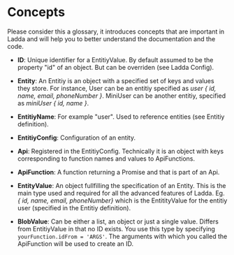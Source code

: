 # Concepts

Please consider this a glossary, it introduces concepts that are important in Ladda and will help you to better understand the documentation and the code.

* **ID**: Unique identifier for a EntitiyValue. By default assumed to be the property "id" of an object. But can be overriden (see Ladda Config).

* **Entity**: An Entitiy is an object with a specified set of keys and values they store. For instance, User can be an entitiy specified as *user { id, name, email, phoneNumber }*. MiniUser can be another entitiy, specified as *miniUser { id, name }*.

* **EntitiyName**: For example "user". Used to reference entities (see Entitiy definition).

* **EntitiyConfig**: Configuration of an entity.

* **Api**: Registered in the EntitiyConfig. Technically it is an object with keys corresponding to function names and values to ApiFunctions.

* **ApiFunction**: A function returning a Promise and that is part of an Api.

* **EntityValue**: An object fullfilling the specification of an Entity. This is the main type used and required for all the advanced features of Ladda. Eg. *{ id, name, email, phoneNumber}* which is the EntitityValue for the entitiy user (specified in the Entitiy definition).

* **BlobValue**: Can be either a list, an object or just a single value. Differs from EntitiyValue in that no ID exists. You use this type by specifying `yourFunction.idFrom = 'ARGS'`. The arguments with which you called the ApiFunction will be used to create an ID.
